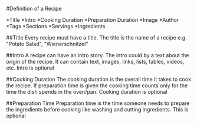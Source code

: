 #Definition of a Recipe

*Title
*Intro
*Cooking Duration
*Preparation Duration
*Image
*Author
*Tags
*Sections
*Servings
*Ingredients
 
##Title
Every recipe must have a title. The title is the name of a recipe e.g. "Potato Salad", "Wienerschnitzel"

##Intro 
A recipe can have an intro story. The intro could by a text about the origin of the recipe. It can contain text, images, links, lists, tables, videos, etc. Intro is optional

##Cooking Duration
The cooking duration is the overall time it takes to cook the recipe. If preparation time is given the cooking time counts only for the time the dish spends in the oven/pan. Cooking duration is optional

##Preparation Time 
Preparation time is the time someone needs to prepare the ingredients before cooking like washing and cutting ingredients. This is optional
